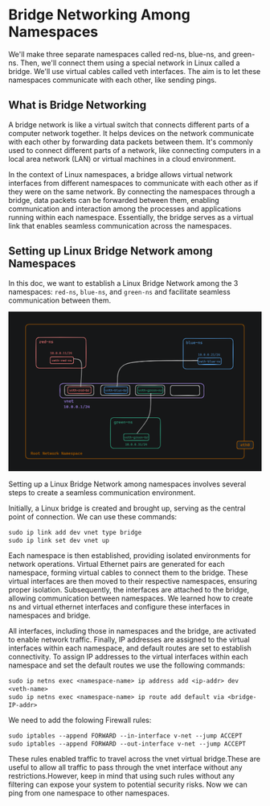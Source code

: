 # Bridge Networking Among Namespaces

We'll make three separate namespaces called red-ns, blue-ns, and green-ns. Then, we'll connect them using a special network in Linux called a bridge. We'll use virtual cables called veth interfaces. The aim is to let these namespaces communicate with each other, like sending pings.

## What is Bridge Networking

A bridge network is like a virtual switch that connects different parts of a computer network together. It helps devices on the network communicate with each other by forwarding data packets between them. It's commonly used to connect different parts of a network, like connecting computers in a local area network (LAN) or virtual machines in a cloud environment.

In the context of Linux namespaces, a bridge allows virtual network interfaces from different namespaces to communicate with each other as if they were on the same network. By connecting the namespaces through a bridge, data packets can be forwarded between them, enabling communication and interaction among the processes and applications running within each namespace. Essentially, the bridge serves as a virtual link that enables seamless communication across the namespaces.


## Setting up Linux Bridge Network among Namespaces

In this doc, we want to establish a Linux Bridge Network among the 3 namespaces: `red-ns`, `blue-ns`, and `green-ns` and facilitate seamless communication between them.

![alt text](./images/image-Lab6.png)

Setting up a Linux Bridge Network among namespaces involves several steps to create a seamless communication environment. 

Initially, a Linux bridge is created and brought up, serving as the central point of connection. We can use these commands:
```
sudo ip link add dev vnet type bridge
sudo ip link set dev vnet up
```

Each namespace is then established, providing isolated environments for network operations. Virtual Ethernet pairs are generated for each namespace, forming virtual cables to connect them to the bridge. These virtual interfaces are then moved to their respective namespaces, ensuring proper isolation. Subsequently, the interfaces are attached to the bridge, allowing communication between namespaces. We learned how to create ns and virtual ethernet interfaces and configure these interfaces in namespaces and bridge.

All interfaces, including those in namespaces and the bridge, are activated to enable network traffic. Finally, IP addresses are assigned to the virtual interfaces within each namespace, and default routes are set to establish connectivity. To assign IP addresses to the virtual interfaces within each namespace and set the default routes we use the following commands:
```
sudo ip netns exec <namespace-name> ip address add <ip-addr> dev <veth-name>
sudo ip netns exec <namespace-name> ip route add default via <bridge-IP-addr>
```

We need to add the folowing Firewall rules:
```
sudo iptables --append FORWARD --in-interface v-net --jump ACCEPT
sudo iptables --append FORWARD --out-interface v-net --jump ACCEPT
```

These rules enabled traffic to travel across the vnet virtual bridge.These are useful to allow all traffic to pass through the vnet interface without any restrictions.However, keep in mind that using such rules without any filtering can expose your system to potential security risks. Now we can ping from one namespace to other namespaces.



